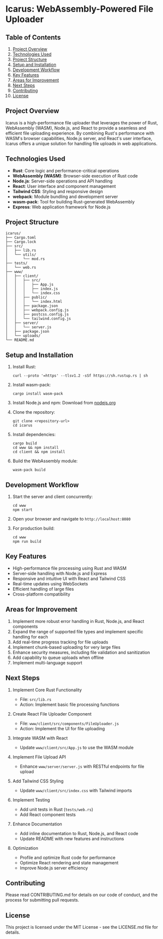 # Icarus: WebAssembly-Powered File Uploader

## Table of Contents
1. [Project Overview](#project-overview)
2. [Technologies Used](#technologies-used)
3. [Project Structure](#project-structure)
4. [Setup and Installation](#setup-and-installation)
5. [Development Workflow](#development-workflow)
6. [Key Features](#key-features)
7. [Areas for Improvement](#areas-for-improvement)
8. [Next Steps](#next-steps)
9. [Contributing](#contributing)
10. [License](#license)

## Project Overview

Icarus is a high-performance file uploader that leverages the power of Rust, WebAssembly (WASM), Node.js, and React to provide a seamless and efficient file uploading experience. By combining Rust's performance with WASM's browser capabilities, Node.js server, and React's user interface, Icarus offers a unique solution for handling file uploads in web applications.

## Technologies Used

- **Rust**: Core logic and performance-critical operations
- **WebAssembly (WASM)**: Browser-side execution of Rust code
- **Node.js**: Server-side operations and API handling
- **React**: User interface and component management
- **Tailwind CSS**: Styling and responsive design
- **webpack**: Module bundling and development server
- **wasm-pack**: Tool for building Rust-generated WebAssembly
- **Express**: Web application framework for Node.js

## Project Structure

```
icarus/
├── Cargo.toml
├── Cargo.lock
├── src/
│   ├── lib.rs
│   └── utils/
│       └── mod.rs
├── tests/
│   └── web.rs
├── www/
│   ├── client/
│   │   ├── src/
│   │   │   ├── App.js
│   │   │   ├── index.js
│   │   │   └── index.css
│   │   ├── public/
│   │   │   └── index.html
│   │   ├── package.json
│   │   ├── webpack.config.js
│   │   ├── postcss.config.js
│   │   └── tailwind.config.js
│   ├── server/
│   │   └── server.js
│   ├── package.json
│   └── uploads/
└── README.md
```

## Setup and Installation

1. Install Rust:
   ```
   curl --proto '=https' --tlsv1.2 -sSf https://sh.rustup.rs | sh
   ```

2. Install wasm-pack:
   ```
   cargo install wasm-pack
   ```

3. Install Node.js and npm: Download from [nodejs.org](https://nodejs.org/)

4. Clone the repository:
   ```
   git clone <repository-url>
   cd icarus
   ```

5. Install dependencies:
   ```
   cargo build
   cd www && npm install
   cd client && npm install
   ```

6. Build the WebAssembly module:
   ```
   wasm-pack build
   ```

## Development Workflow

1. Start the server and client concurrently:
   ```
   cd www
   npm start
   ```

2. Open your browser and navigate to `http://localhost:8080`

3. For production build:
   ```
   cd www
   npm run build
   ```

## Key Features

- High-performance file processing using Rust and WASM
- Server-side handling with Node.js and Express
- Responsive and intuitive UI with React and Tailwind CSS
- Real-time updates using WebSockets
- Efficient handling of large files
- Cross-platform compatibility

## Areas for Improvement

1. Implement more robust error handling in Rust, Node.js, and React components
2. Expand the range of supported file types and implement specific handling for each
3. Add real-time progress tracking for file uploads
4. Implement chunk-based uploading for very large files
5. Enhance security measures, including file validation and sanitization
6. Add capability to queue uploads when offline
7. Implement multi-language support

## Next Steps

1. Implement Core Rust Functionality
   - File: `src/lib.rs`
   - Action: Implement basic file processing functions

2. Create React File Uploader Component
   - File: `www/client/src/components/FileUploader.js`
   - Action: Implement the UI for file uploading

3. Integrate WASM with React
   - Update `www/client/src/App.js` to use the WASM module

4. Implement File Upload API
   - Enhance `www/server/server.js` with RESTful endpoints for file upload

5. Add Tailwind CSS Styling
   - Update `www/client/src/index.css` with Tailwind imports

6. Implement Testing
   - Add unit tests in Rust (`tests/web.rs`)
   - Add React component tests

7. Enhance Documentation
   - Add inline documentation to Rust, Node.js, and React code
   - Update README with new features and instructions

8. Optimization
   - Profile and optimize Rust code for performance
   - Optimize React rendering and state management
   - Improve Node.js server efficiency

## Contributing

Please read CONTRIBUTING.md for details on our code of conduct, and the process for submitting pull requests.

## License

This project is licensed under the MIT License - see the LICENSE.md file for details.